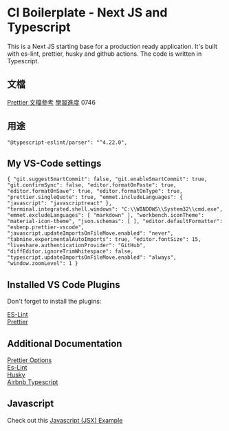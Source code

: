 # CI Boilerplate - Next JS and Typescript

This is a Next JS starting base for a production ready application. It's built with es-lint, prettier, husky and github actions. The code is written in Typescript.

## 文檔

[Prettier 文檔參考](https://juejin.cn/post/7403953367767384116)
[學習進度](https://www.youtube.com/watch?v=IrPz0kd2FTk)
0746

## 用途


`
"@typescript-eslint/parser": "^4.22.0", 
`

## My VS-Code settings

`{
    "git.suggestSmartCommit": false,
    "git.enableSmartCommit": true,
    "git.confirmSync": false,
    "editor.formatOnPaste": true,
    "editor.formatOnSave": true,
    "editor.formatOnType": true,
    "prettier.singleQuote": true,
    "emmet.includeLanguages": {
        "javascript": "javascriptreact"
    },
    "terminal.integrated.shell.windows": "C:\\WINDOWS\\System32\\cmd.exe",
    "emmet.excludeLanguages": [
        "markdown"
    ],
    "workbench.iconTheme": "material-icon-theme",
    "json.schemas": [
    ],
    "editor.defaultFormatter": "esbenp.prettier-vscode",
    "javascript.updateImportsOnFileMove.enabled": "never",
    "tabnine.experimentalAutoImports": true,
    "editor.fontSize": 15,
    "liveshare.authenticationProvider": "GitHub",
    "diffEditor.ignoreTrimWhitespace": false,
    "typescript.updateImportsOnFileMove.enabled": "always",
    "window.zoomLevel": 1
}`

## Installed VS Code Plugins

Don't forget to install the plugins:

[ES-Lint](https://marketplace.visualstudio.com/items?itemName=dbaeumer.vscode-eslint) <br/>
[Prettier](https://marketplace.visualstudio.com/items?itemName=esbenp.prettier-vscode)

## Additional Documentation

[Prettier Options](https://prettier.io/docs/en/options.html) <br/>
[Es-Lint](https://eslint.org/docs/user-guide/getting-started) <br/>
[Husky](https://typicode.github.io/husky/#/) <br/>
[Airbnb Typescript](https://www.npmjs.com/package/eslint-config-airbnb-typescript)

## Javascript

Check out this [Javascript (JSX) Example](https://github.com/samfromaway/Javascript-ES-Lint-Template)
